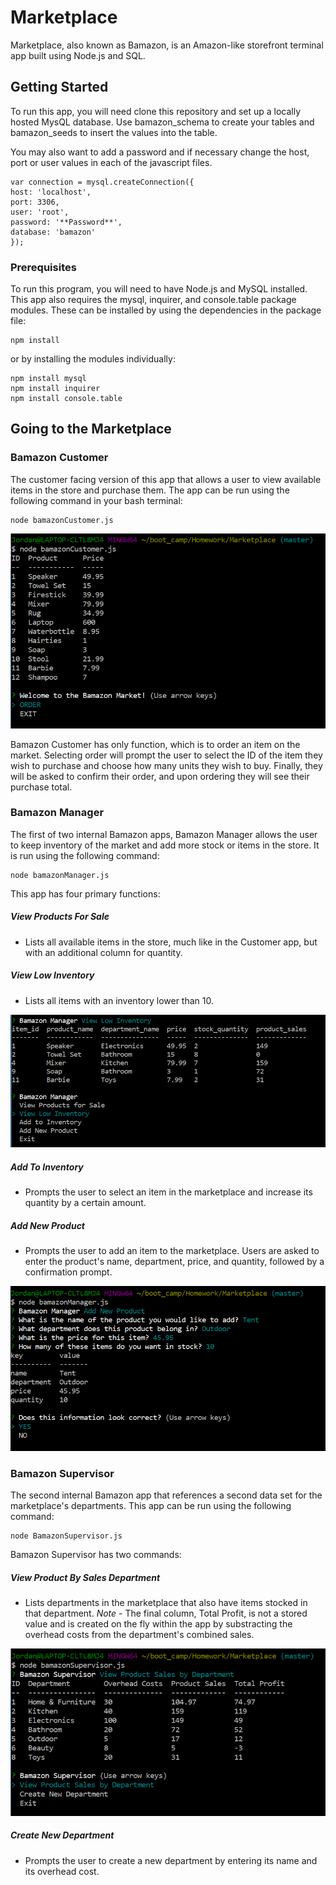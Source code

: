 # Marketplace

Marketplace, also known as Bamazon, is an Amazon-like storefront terminal app built using Node.js and SQL.

## Getting Started

To run this app, you will need clone this repository and set up a locally hosted MysQL database. Use bamazon_schema to create your tables and bamazon_seeds to insert the values into the table. 

You may also want to add a password and if necessary change the host, port or user values in each of the javascript files.

```
var connection = mysql.createConnection({
host: 'localhost',
port: 3306,
user: 'root',
password: '**Password**',
database: 'bamazon'
});
```

### Prerequisites

To run this program, you will need to have Node.js and MySQL installed. This app also requires the mysql, inquirer, and console.table package modules. These can be installed by using the dependencies in the package file:

```
npm install
```

or by installing the modules individually:

```
npm install mysql
npm install inquirer
npm install console.table

```

## Going to the Marketplace

### Bamazon Customer

The customer facing version of this app that allows a user to view available items in the store and purchase them. The app can be run using the following command in your bash terminal:

```
node bamazonCustomer.js
```

![Bamazon Marketplace Customer](./images/bamazonCustomer.PNG "Customer")

Bamazon Customer has only function, which is to order an item on the market. Selecting order will prompt the user to select the ID of the item they wish to purchase and choose how many units they wish to buy. Finally, they will be asked to confirm their order, and upon ordering they will see their purchase total.


### Bamazon Manager

The first of two internal Bamazon apps, Bamazon Manager allows the user to keep inventory of the market and add more stock or items in the store. It is run using the following command:

```
node bamazonManager.js
```

This app has four primary functions:

##### View Products For Sale

* Lists all available items in the store, much like in the Customer app, but with an additional column for quantity. 

##### View Low Inventory

* Lists all items with an inventory lower than 10.

![Bamazon Manager Low Inventory List](./images/bamazonManager1.PNG)

##### Add To Inventory

* Prompts the user to select an item in the marketplace and increase its quantity by a certain amount.

##### Add New Product

* Prompts the user to add an item to the marketplace. Users are asked to enter the product's name, department, price, and quantity, followed by a confirmation prompt.

![Bamazon Manager Add New Prodcut](./images/bamazonManager2.PNG)

### Bamazon Supervisor

The second internal Bamazon app that references a second data set for the marketplace's departments. This app can be run using the following command:

```
node BamazonSupervisor.js
```

Bamazon Supervisor has two commands:

##### View Product By Sales Department

* Lists departments in the marketplace that also have items stocked in that department. *Note* - The final column, Total Profit, is not a stored value and is created on the fly within the app by substracting the overhead costs from the department's combined sales. 

![Bamazon Supervisor View Departments](./images/bamazonSupervisor.PNG)

##### Create New Department

* Prompts the user to create a new department by entering its name and its overhead cost.

